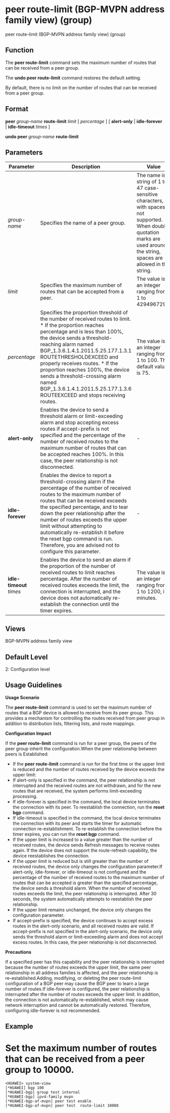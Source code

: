 peer route-limit (BGP-MVPN address family view) (group)
=======================================================

peer route-limit (BGP-MVPN address family view) (group)

Function
--------



The **peer route-limit** command sets the maximum number of routes that can be received from a peer group.

The **undo peer route-limit** command restores the default setting.



By default, there is no limit on the number of routes that can be received from a peer group.


Format
------

**peer** *group-name* **route-limit** *limit* [ *percentage* ] [ **alert-only** | **idle-forever** | **idle-timeout** *times* ]

**undo peer** *group-name* **route-limit**


Parameters
----------

| Parameter | Description | Value |
| --- | --- | --- |
| *group-name* | Specifies the name of a peer group. | The name is a string of 1 to 47 case-sensitive characters, with spaces not supported. When double quotation marks are used around the string, spaces are allowed in the string. |
| *limit* | Specifies the maximum number of routes that can be accepted from a peer. | The value is an integer ranging from 1 to 4294967295. |
| *percentage* | Specifies the proportion threshold of the number of received routes to limit.   * If the proportion reaches percentage and is less than 100%, the device sends a threshold-reaching alarm named BGP\_1.3.6.1.4.1.2011.5.25.177.1.3.1 ROUTETHRESHOLDEXCEED and properly receives routes. * If the proportion reaches 100%, the device sends a threshold-crossing alarm named BGP\_1.3.6.1.4.1.2011.5.25.177.1.3.6 ROUTEEXCEED and stops receiving routes. | The value is an integer ranging from 1 to 100. The default value is 75. |
| **alert-only** | Enables the device to send a threshold alarm or limit-exceeding alarm and stop accepting excess routes if accept-prefix is not specified and the percentage of the number of received routes to the maximum number of routes that can be accepted reaches 100%. In this case, the peer relationship is not disconnected. | - |
| **idle-forever** | Enables the device to report a threshold-crossing alarm if the percentage of the number of received routes to the maximum number of routes that can be received exceeds the specified percentage, and to tear down the peer relationship after the number of routes exceeds the upper limit without attempting to automatically re-establish it before the reset bgp command is run. Therefore, you are advised not to configure this parameter. | - |
| **idle-timeout** *times* | Enables the device to send an alarm if the proportion of the number of received routes to limit reaches percentage. After the number of received routes exceeds the limit, the connection is interrupted, and the device does not automatically re-establish the connection until the timer expires. | The value is an integer ranging from 1 to 1200, in minutes. |



Views
-----

BGP-MVPN address family view


Default Level
-------------

2: Configuration level


Usage Guidelines
----------------

**Usage Scenario**

The **peer route-limit** command is used to set the maximum number of routes that a BGP device is allowed to receive from its peer group. This provides a mechanism for controlling the routes received from peer group in addition to distribution lists, filtering lists, and route mappings.

**Configuration Impact**

If the **peer route-limit** command is run for a peer group, the peers of the peer group inherit the configuration.When the peer relationship between peers is Established:

* If the **peer route-limit** command is run for the first time or the upper limit is reduced and the number of routes received by the device exceeds the upper limit:
* If alert-only is specified in the command, the peer relationship is not interrupted and the received routes are not withdrawn, and for the new routes that are received, the system performs limit-exceeding processing.
* If idle-forever is specified in the command, the local device terminates the connection with its peer. To reestablish the connection, run the **reset bgp** command.
* If idle-timeout is specified in the command, the local device terminates the connection with its peer and starts the timer for automatic connection re-establishment. To re-establish the connection before the timer expires, you can run the **reset bgp** command.
* If the upper limit is increased to a value greater than the number of received routes, the device sends Refresh messages to receive routes again. If the device does not support the route-refresh capability, the device reestablishes the connection.
* If the upper limit is reduced but is still greater than the number of received routes, the device only changes the configuration parameter.If alert-only, idle-forever, or idle-timeout is not configured and the percentage of the number of received routes to the maximum number of routes that can be accepted is greater than the specified percentage, the device sends a threshold alarm. When the number of received routes exceeds the limit, the peer relationship is interrupted. After 30 seconds, the system automatically attempts to reestablish the peer relationship.
* If the upper limit remains unchanged, the device only changes the configuration parameter.
* If accept-prefix is specified, the device continues to accept excess routes in the alert-only scenario, and all received routes are valid. If accept-prefix is not specified in the alert-only scenario, the device only sends the threshold alarm or limit-exceeding alarm and does not accept excess routes. In this case, the peer relationship is not disconnected.

**Precautions**

If a specified peer has this capability and the peer relationship is interrupted because the number of routes exceeds the upper limit, the same peer relationship in all address families is affected, and the peer relationship is re-established.Adding, modifying, or deleting the peer route-limit configuration of a BGP peer may cause the BGP peer to learn a large number of routes.If idle-forever is configured, the peer relationship is interrupted after the number of routes exceeds the upper limit. In addition, the connection is not automatically re-established, which may cause network interruption and cannot be automatically restored. Therefore, configuring idle-forever is not recommended.


Example
-------

# Set the maximum number of routes that can be received from a peer group to 10000.
```
<HUAWEI> system-view
[*HUAWEI] bgp 100
[*HUAWEI-bgp] group test internal
[*HUAWEI-bgp] ipv4-family mvpn
[*HUAWEI-bgp-af-mvpn] peer test enable
[*HUAWEI-bgp-af-mvpn] peer test  route-limit 10000

```
